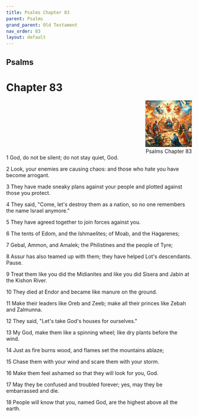 ```yaml
---
title: Psalms Chapter 83
parent: Psalms
grand_parent: Old Testament
nav_order: 83
layout: default
---
```


## Psalms

# Chapter 83

<div style="clear: both; text-align: right;">
    <img src="/assets/Image/Psalms/500/83.jpg" alt="Psalms Chapter 83" class="chapter-image" style="max-width: 25%; height: auto;"/>
    <figcaption style="font-size: 14px;">Psalms Chapter 83</figcaption>
</div>
1 God, do not be silent; do not stay quiet, God.

2 Look, your enemies are causing chaos: and those who hate you have become arrogant.

3 They have made sneaky plans against your people and plotted against those you protect.

4 They said, "Come, let's destroy them as a nation, so no one remembers the name Israel anymore."

5 They have agreed together to join forces against you.

6 The tents of Edom, and the Ishmaelites; of Moab, and the Hagarenes;

7 Gebal, Ammon, and Amalek; the Philistines and the people of Tyre;

8 Assur has also teamed up with them; they have helped Lot's descendants. Pause.

9 Treat them like you did the Midianites and like you did Sisera and Jabin at the Kishon River.

10 They died at Endor and became like manure on the ground.

11 Make their leaders like Oreb and Zeeb; make all their princes like Zebah and Zalmunna.

12 They said, "Let's take God's houses for ourselves."

13 My God, make them like a spinning wheel; like dry plants before the wind.

14 Just as fire burns wood, and flames set the mountains ablaze;

15 Chase them with your wind and scare them with your storm.

16 Make them feel ashamed so that they will look for you, God.

17 May they be confused and troubled forever; yes, may they be embarrassed and die.

18 People will know that you, named God, are the highest above all the earth.


